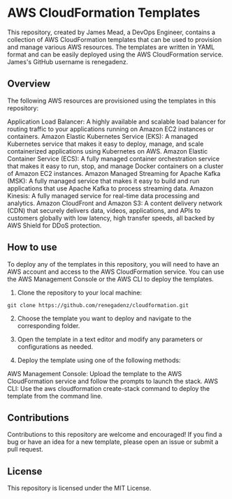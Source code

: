 # AWS CloudFormation Templates
This repository, created by James Mead, a DevOps Engineer, contains a collection of AWS CloudFormation templates that can be used to provision and manage various AWS resources. The templates are written in YAML format and can be easily deployed using the AWS CloudFormation service. James's GitHub username is renegadenz.

## Overview
The following AWS resources are provisioned using the templates in this repository:

Application Load Balancer: A highly available and scalable load balancer for routing traffic to your applications running on Amazon EC2 instances or containers.
Amazon Elastic Kubernetes Service (EKS): A managed Kubernetes service that makes it easy to deploy, manage, and scale containerized applications using Kubernetes on AWS.
Amazon Elastic Container Service (ECS): A fully managed container orchestration service that makes it easy to run, stop, and manage Docker containers on a cluster of Amazon EC2 instances.
Amazon Managed Streaming for Apache Kafka (MSK): A fully managed service that makes it easy to build and run applications that use Apache Kafka to process streaming data.
Amazon Kinesis: A fully managed service for real-time data processing and analytics.
Amazon CloudFront and Amazon S3: A content delivery network (CDN) that securely delivers data, videos, applications, and APIs to customers globally with low latency, high transfer speeds, all backed by AWS Shield for DDoS protection.

## How to use
To deploy any of the templates in this repository, you will need to have an AWS account and access to the AWS CloudFormation service. You can use the AWS Management Console or the AWS CLI to deploy the templates.

1. Clone the repository to your local machine:

```
git clone https://github.com/renegadenz/cloudformation.git
```
2. Choose the template you want to deploy and navigate to the corresponding folder.

3. Open the template in a text editor and modify any parameters or configurations as needed.

4. Deploy the template using one of the following methods:

AWS Management Console: Upload the template to the AWS CloudFormation service and follow the prompts to launch the stack.
AWS CLI: Use the aws cloudformation create-stack command to deploy the template from the command line.

## Contributions
Contributions to this repository are welcome and encouraged! If you find a bug or have an idea for a new template, please open an issue or submit a pull request.

## License
This repository is licensed under the MIT License.